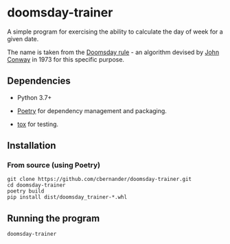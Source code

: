 # doomsday-trainer

A simple program for exercising the ability to calculate the day of week for
a given date.

The name is taken from the
[Doomsday rule](https://en.wikipedia.org/wiki/Doomsday_rule) - an algorithm
devised by [John Conway](https://en.wikipedia.org/wiki/John_Horton_Conway) in
1973 for this specific purpose.

## Dependencies

- Python 3.7+

- [Poetry](https://python-poetry.org/) for dependency management and packaging.

- [tox](https://pypi.org/project/tox/) for testing.

## Installation

### From source (using Poetry)

```
git clone https://github.com/cbernander/doomsday-trainer.git
cd doomsday-trainer
poetry build
pip install dist/doomsday_trainer-*.whl
```

## Running the program

```
doomsday-trainer
```
